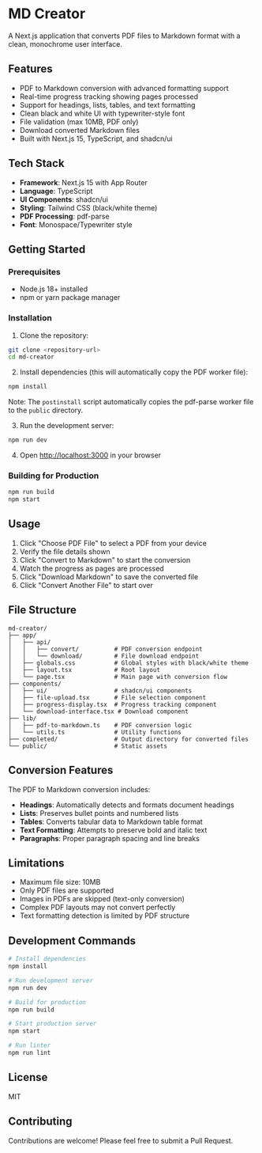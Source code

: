 # MD Creator

A Next.js application that converts PDF files to Markdown format with a clean, monochrome user interface.

## Features

- PDF to Markdown conversion with advanced formatting support
- Real-time progress tracking showing pages processed
- Support for headings, lists, tables, and text formatting
- Clean black and white UI with typewriter-style font
- File validation (max 10MB, PDF only)
- Download converted Markdown files
- Built with Next.js 15, TypeScript, and shadcn/ui

## Tech Stack

- **Framework**: Next.js 15 with App Router
- **Language**: TypeScript
- **UI Components**: shadcn/ui
- **Styling**: Tailwind CSS (black/white theme)
- **PDF Processing**: pdf-parse
- **Font**: Monospace/Typewriter style

## Getting Started

### Prerequisites

- Node.js 18+ installed
- npm or yarn package manager

### Installation

1. Clone the repository:
```bash
git clone <repository-url>
cd md-creator
```

2. Install dependencies (this will automatically copy the PDF worker file):
```bash
npm install
```

Note: The `postinstall` script automatically copies the pdf-parse worker file to the `public` directory.

3. Run the development server:
```bash
npm run dev
```

4. Open [http://localhost:3000](http://localhost:3000) in your browser

### Building for Production

```bash
npm run build
npm start
```

## Usage

1. Click "Choose PDF File" to select a PDF from your device
2. Verify the file details shown
3. Click "Convert to Markdown" to start the conversion
4. Watch the progress as pages are processed
5. Click "Download Markdown" to save the converted file
6. Click "Convert Another File" to start over

## File Structure

```
md-creator/
├── app/
│   ├── api/
│   │   ├── convert/          # PDF conversion endpoint
│   │   └── download/         # File download endpoint
│   ├── globals.css           # Global styles with black/white theme
│   ├── layout.tsx            # Root layout
│   └── page.tsx              # Main page with conversion flow
├── components/
│   ├── ui/                   # shadcn/ui components
│   ├── file-upload.tsx       # File selection component
│   ├── progress-display.tsx  # Progress tracking component
│   └── download-interface.tsx # Download component
├── lib/
│   ├── pdf-to-markdown.ts    # PDF conversion logic
│   └── utils.ts              # Utility functions
├── completed/                # Output directory for converted files
└── public/                   # Static assets
```

## Conversion Features

The PDF to Markdown conversion includes:

- **Headings**: Automatically detects and formats document headings
- **Lists**: Preserves bullet points and numbered lists
- **Tables**: Converts tabular data to Markdown table format
- **Text Formatting**: Attempts to preserve bold and italic text
- **Paragraphs**: Proper paragraph spacing and line breaks

## Limitations

- Maximum file size: 10MB
- Only PDF files are supported
- Images in PDFs are skipped (text-only conversion)
- Complex PDF layouts may not convert perfectly
- Text formatting detection is limited by PDF structure

## Development Commands

```bash
# Install dependencies
npm install

# Run development server
npm run dev

# Build for production
npm run build

# Start production server
npm start

# Run linter
npm run lint
```

## License

MIT

## Contributing

Contributions are welcome! Please feel free to submit a Pull Request.
